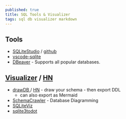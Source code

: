 ```yaml
---
published: true
title: SQL Tools & Visualizer
tags: sql db visualizer markdown
---
```


## Tools
- [SQLiteStudio](https://sqlitestudio.pl/) / [github](https://github.com/pawelsalawa/sqlitestudio)
- [vscode-sqlite](https://marketplace.visualstudio.com/items?itemName=alexcvzz.vscode-sqlite)
- [DBeaver](https://dbeaver.io/) -  Supports all popular databases.

## [Visualizer](https://dbmstools.com/categories/database-diagram-tools/sqlite) / [HN](https://news.ycombinator.com/item?id=26693705)
- [drawDB ](https://www.drawdb.app/) / [HN](https://news.ycombinator.com/item?id=43627758) - draw your schema - then export DDL
	- can also export as Mermaid
- [SchemaCrawler](https://www.schemacrawler.com/diagramming.html) -  Database Diagramming
- [SQLiteViz](https://github.com/TomConlin/SQLiteViz)
- [sqlite3todot](https://github.com/chunky/sqlite3todot)
